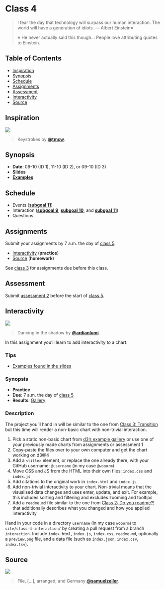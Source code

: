 # Class 4

> I fear the day that technology will surpass our human interaction.
> The world will have a generation of idiots.
> — Albert Einstein※
>
> ※ He never actually said this though…
> People love attributing quotes to Einstein.

## Table of Contents

*   [Inspiration](#inspiration)
*   [Synopsis](#synopsis)
*   [Schedule](#schedule)
*   [Assignments](#assignments)
*   [Assessment](#assessment)
*   [Interactivity](#interactivity)
*   [Source](#source)

## Inspiration

[![][inspiration-cover]][inspiration-link]

> Keystrokes by [**@tmcw**][inspiration-author].

## Synopsis

*   **Date**: 09-10 (ID 1), 11-10 (ID 2), or 09-10 (ID 3)
*   **Slides**
*   [**Examples**][examples]

## Schedule

*   Events
    ([**subgoal 11**][s11])
*   Interaction
    ([**subgoal 9**][s9], [**subgoal 10**][s10], and [**subgoal 11**][s11])
*   Questions

## Assignments

Submit your assignments by 7 a.m. the day of [class 5][c5].

*   [Interactivity](#interactivity) (**practice**)
*   [Source](#source) (**homework**)

See [class 3][c3] for assignments due before this class.

## Assessment

Submit [assessment 2][a2] before the start of [class 5][c5].

## Interactivity

[![][interactive-cover]][interactive-cover-source]

> Dancing in the shadow by [**@ardianlumi**][interactive-cover-author].

In this assignment you’ll learn to add interactivity to a chart.

### Tips

*   [Examples found in the slides][examples]

### Synopsis

*   **Practice**
*   **Due**: 7 a.m. the day of [class 5][c5]
*   **Results**: [Gallery][interaction-gallery]

### Description

The project you’ll hand in will be similar to the one from
[Class 3: Transition][c3transition] but this time will render a non-basic chart
with non-trivial interaction.

1.  Pick a static non-basic chart from [d3’s example gallery][d3-examples]
    or use one of your previously made charts from assignments or assessment 1
2.  Copy-paste the files over to your own computer and get the chart working
    on d3@4
3.  Add a `<title>` element, or replace the one already there, with your GitHub
    username: `@username` (in my case `@wooorm`)
4.  Move CSS and JS from the HTML into their own files: `index.css` and
    `index.js`
5.  Add citations to the original work in `index.html` and `index.js`
6.  Add non-trivial interactivity to your chart.  Non-trivial means
    that the visualised data changes and uses enter, update, and exit.
    For example, this includes sorting and filtering and excludes zooming and
    tooltips
7.  Add a `readme.md` file similar to the one from
    [Class 2: Do you readme?!][c2readme] that additionally describes what you
    changed and how you applied interactivity

Hand in your code in a directory `username` (in my case `wooorm`) to
`site/class-4-interaction/` by creating a pull request from a branch
`interaction`.  Include `index.html`, `index.js`, `index.css`, `readme.md`,
optionally a `preview.png` file, and a data file (such as `index.json`,
`index.csv`, `index.tsv`).

## Source

[![][source-cover]][source-cover-source]

> File, \[…], arranged, and Germany [**@samuelzeller**][source-cover-author].

[inspiration-cover]: images/keys.jpg

[inspiration-link]: https://tmcw.github.io/minute/

[inspiration-author]: https://github.com/tmcw

[interactive-cover]: images/dance.jpg

[interactive-cover-source]: https://unsplash.com/photos/6Woj_wozqmA

[interactive-cover-author]: https://unsplash.com/@ardianlumi

[source-cover]: images/binders.jpg

[source-cover-source]: https://unsplash.com/photos/vpR0oc4X8Mk

[source-cover-author]: https://unsplash.com/@samuelzeller

[examples]: https://cmda-fe3.github.io/course-17-18/class-4/

[interaction-gallery]: https://cmda-fe3.github.io/course-17-18/class-4-interaction/

[c2readme]: class-2.md#do-you-read-me

[c3]: class-3.md#assignments

[c3transition]: class-2.md#transition

[c5]: class-5.md

[s9]: readme.md#subgoal-9

[s10]: readme.md#subgoal-10

[s11]: readme.md#subgoal-11

[a2]: assessment-2

[d3-examples]: https://github.com/d3/d3/wiki/Gallery
